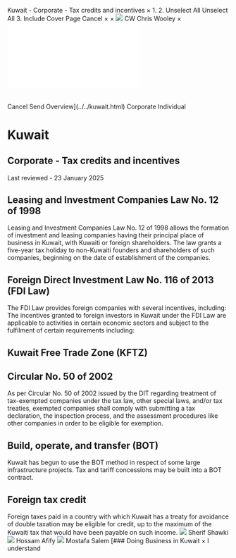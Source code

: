 Kuwait - Corporate - Tax credits and incentives
×
1.
2.
Unselect All
Unselect All
3.
Include Cover Page
Cancel
×
×
![](../../-/media/world-wide-tax-summaries/attachments/global---chris-wooley.ashx%3Frev=ac5e5f3223b34096b1afc2a6009c7320&revision=ac5e5f32-23b3-4096-b1af-c2a6009c7320&hash=859B7ADC84DC2CBEC9760E9E6EE7DE6D0A8BFCDF)
CW
Chris Wooley
×
![](tax-credits-and-incentives.html)
######
Cancel
Send
Overview](../../kuwait.html)
Corporate
Individual
# Kuwait
## Corporate - Tax credits and incentives
Last reviewed - 23 January 2025
## Leasing and Investment Companies Law No. 12 of 1998
Leasing and Investment Companies Law No. 12 of 1998 allows the formation of investment and leasing companies having their principal place of business in Kuwait, with Kuwaiti or foreign shareholders. The law grants a five-year tax holiday to non-Kuwaiti founders and shareholders of such companies, beginning on the date of establishment of the companies.
## Foreign Direct Investment Law No. 116 of 2013 (FDI Law)
The FDI Law provides foreign companies with several incentives, including:
The incentives granted to foreign investors in Kuwait under the FDI Law are applicable to activities in certain economic sectors and subject to the fulfilment of certain requirements including:
## Kuwait Free Trade Zone (KFTZ)
## Circular No. 50 of 2002
As per Circular No. 50 of 2002 issued by the DIT regarding treatment of tax-exempted companies under the tax law, other special laws, and/or tax treaties, exempted companies shall comply with submitting a tax declaration, the inspection process, and the assessment procedures like other companies in order to be eligible for exemption.
## Build, operate, and transfer (BOT)
Kuwait has begun to use the BOT method in respect of some large infrastructure projects. Tax and tariff concessions may be built into a BOT contract.
## Foreign tax credit
Foreign taxes paid in a country with which Kuwait has a treaty for avoidance of double taxation may be eligible for credit, up to the maximum of the Kuwaiti tax that would have been payable on such income.
![](../../-/media/world-wide-tax-summaries/kuwaitsherif-shawkikuwait--sherif-shawkijpg20210215115252034.ashx%3Frev=27ee0a5e86cb4f2795a41906af1d3348&revision=27ee0a5e-86cb-4f27-95a4-1906af1d3348&hash=186AAC8400789692CB1D45324115939D547E9ECB)
Sherif Shawki
![](../../-/media/world-wide-tax-summaries/kuwaithossam-afifykuwait--hossam-afifyjpg20230802145805333.ashx%3Frev=ba4894e6b4724609b1b28e005af30a9e&revision=ba4894e6-b472-4609-b1b2-8e005af30a9e&hash=49DDEDCABF13BB1A924C31C3BEB7078D19E63B60)
Hossam Afify
![](../../-/media/world-wide-tax-summaries/kuwaitmostafa-salemkuwait--mostafa-salempng20230802145912202.ashx%3Frev=94609cb27f0b497ea18f88fce302ef35&revision=94609cb2-7f0b-497e-a18f-88fce302ef35&hash=02530A1743B9E9E22AC29E73170E945B913313B8)
Mostafa Salem
[### Doing Business in Kuwait
×
I understand